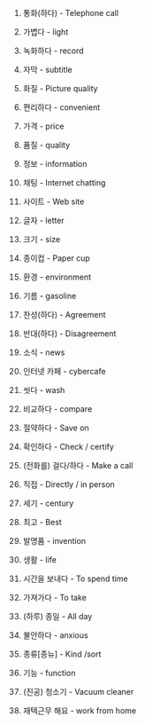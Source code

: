 1. 통화(하다) - Telephone call
2. 가볍다 - light
3. 녹화하다 - record
4. 자막 - subtitle
5. 화질 - Picture quality
6. 편리하다 - convenient
7. 가격 - price
8. 품질 - quality
9. 정보 - information
10. 채팅 - Internet chatting
11. 사이트 - Web site
12. 글자 - letter
13. 크기 - size
14. 종이컵 - Paper cup
15. 환경 - environment

16. 기름 - gasoline
17. 찬성(하다) - Agreement
18. 반대(하다) - Disagreement
19. 소식 - news
20. 인터넷 카페 - cybercafe

21. 씻다 - wash
22. 비교하다 - compare
23. 절약하다 - Save on
24. 확인하다 - Check / certify
25. (전화를) 걸다/하다 - Make a call

26. 직접 - Directly / in person
27. 세기 - century
28. 최고 - Best
29. 발명품 - invention
30. 생활 - life
31. 시간을 보내다 - To spend time
32. 가져가다 - To take
33. (하루) 종일 - All day
34. 불안하다 - anxious
35. 종류[종뉴] - Kind /sort
36. 기능 - function
37. (진공) 청소기 - Vacuum cleaner
38. 재택근무 해요 - work from home
